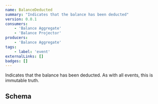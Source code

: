 ```yaml
---
name: BalanceDeducted
summary: "Indicates that the balance has been deducted"
version: 0.0.1
consumers:
    - 'Balance Aggregate'
    - 'Balance Projector'
producers:
    - 'Balance Aggregate'
tags:
    - label: 'event'
externalLinks: []
badges: []
---
```

Indicates that the balance has been deducted. As with all events, this is immutable truth.

<Mermaid />

## Schema
<SchemaViewer />